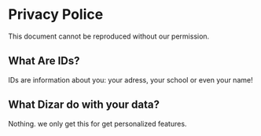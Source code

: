 # Privacy Police
This document cannot be reproduced without our permission.

## What Are IDs?
IDs are information about you: your adress, your school or even your name!

## What Dizar do with your data?
Nothing. we only get this for get personalized features.

